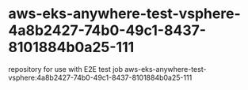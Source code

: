# aws-eks-anywhere-test-vsphere-4a8b2427-74b0-49c1-8437-8101884b0a25-111
repository for use with E2E test job aws-eks-anywhere-test-vsphere:4a8b2427-74b0-49c1-8437-8101884b0a25-111
